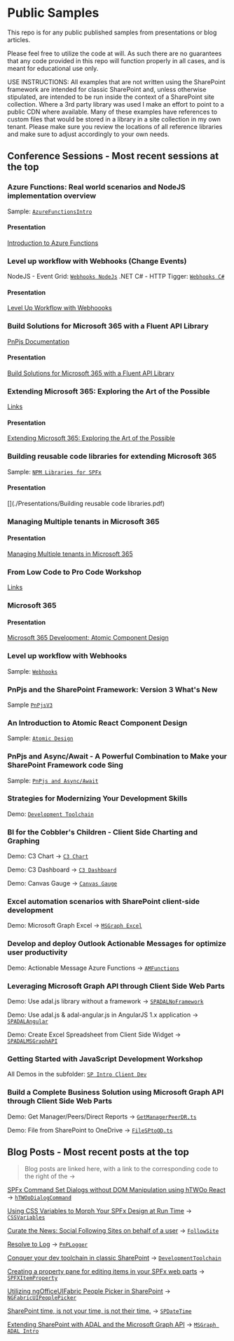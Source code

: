 # Public Samples

This repo is for any public published samples from presentations or blog articles.

Please feel free to utilize the code at will.  As such there are no guarantees that any code provided in this repo will function properly in all cases, and is meant for educational use only.

USE INSTRUCTIONS: All examples that are not written using the SharePoint framework are intended for classic SharePoint and, unless otherwise stipulated, are intended to be run inside the context of a SharePoint site collection. Where a 3rd party library was used I make an effort to point to a public CDN where available. Many of these examples have references to custom files that would be stored in a library in a site collection in my own tenant.  Please make sure you review the locations of all reference libraries and make sure to adjust accordingly to your own needs.

## Conference Sessions - Most recent sessions at the top

### Azure Functions: Real world scenarios and NodeJS implementation overview

Sample: [`AzureFunctionsIntro`](./AzureFunctionsIntro)

#### Presentation

[Introduction to Azure Functions](./Presentations/AzureFunctionsIntro.pdf)

### Level up workflow with Webhooks (Change Events)

NodeJS - Event Grid: [`Webhooks NodeJs`](./WebhooksEventGrid)
.NET C# - HTTP Tigger: [`Webhooks C#`](./Webhooks)

#### Presentation

[Level Up Workflow with Webhoooks](./Presentations/LevelUpWorkflowWebhooks.pdf)

### Build Solutions for Microsoft 365 with a Fluent API Library

[PnPjs Documentation](https://pnp.github.io/pnpjs/)

#### Presentation

[Build Solutions for Microsoft 365 with a Fluent API Library](./Presentations//Build%20Solutions%20for%20Microsoft%20365%20with%20a%20Fluent%20API%20Library.pdf)

### Extending Microsoft 365: Exploring the Art of the Possible

[Links](./M365ExtLinks.md)

#### Presentation
[Extending Microsoft 365: Exploring the Art of the Possible](./Presentations/M365Extensibility.pdf)

### Building reusable code libraries for extending Microsoft 365

Sample: [`NPM Libraries for SPFx`](./NPMLibraries)

#### Presentation

[](./Presentations/Building reusable code libraries.pdf)

### Managing Multiple tenants in Microsoft 365

#### Presentation

[Managing Multiple tenants in Microsoft 365](./Presentations/Managing%20Multiple%20tenants%20in%20Microsoft%20365.pdf)

### From Low Code to Pro Code Workshop

[Links](./LowCodeProCode.md)

### Microsoft 365 

#### Presentation
[Microsoft 365 Development: Atomic Component Design](./Presentations/M365%20Dev%20-%20Atomic%20React%20Component%20Design.pdf)

### Level up workflow with Webhooks

Sample: [`Webhooks`](./Webhooks)

### PnPjs and the SharePoint Framework: Version 3 What's New

Sample [`PnPjsV3`](./PnPjsV3/)

### An Introduction to Atomic React Component Design

Sample: [`Atomic Design`](./AtomicDesign)

### PnPjs and Async/Await - A Powerful Combination to Make your SharePoint Framework code Sing

Sample: [`PnPjs and Async/Await`](./PnPjsAsyncAwait)

### Strategies for Modernizing Your Development Skills

Demo: [`Development Toolchain`](./DevelopmentToolchain)

### BI for the Cobbler's Children - Client Side Charting and Graphing

Demo: C3 Chart -> [`C3 Chart`](./SP%20Client%20Charting/C3%20Chart)

Demo: C3 Dashboard -> [`C3 Dashboard`](./SP%20Client%20Charting/Dashboard)

Demo: Canvas Gauge -> [`Canvas Gauge`](./SP%20Client%20Charting/Gauge)

### Excel automation scenarios with SharePoint client-side development

Demo: Microsoft Graph Excel -> [`MSGraph Excel`](./MSGraph%20Excel)

### Develop and deploy Outlook Actionable Messages for optimize user productivity

Demo: Actionable Message Azure Functions -> [`AMFunctions`](./AMFunctions)

### Leveraging Microsoft Graph API through Client Side Web Parts

Demo: Use adal.js library without a framework -> [`SPADALNoFramework`](./MSGraph%20ADAL%20Intro/SPADALNoFramework)

Demo: Use adal.js & adal-angular.js in AngularJS 1.x application -> [`SPADALAngular`](./MSGraph%20ADAL%20Intro/SPADALAngular)

Demo: Create Excel Spreadsheet from Client Side Widget -> [`SPADALMSGraphAPI`](./MSGraph%20ADAL%20Intro/SPADALMSGraphAPI)

### Getting Started with JavaScript Development Workshop

All Demos in the subfolder: [`SP Intro Client Dev`](./SP%20Intro%20Client%20Dev)

### Build a Complete Business Solution using Microsoft Graph API through Client Side Web Parts

Demo: Get Manager/Peers/Direct Reports -> [`GetManagerPeerDR.ts`](./MSGraph%20Application)

Demo: File from SharePoint to OneDrive -> [`FileSPtoOD.ts`](./MSGraph%20Application)

## Blog Posts - Most recent posts at the top

>Blog posts are linked here, with a link to the corresponding code to the right of the ->

[SPFx Command Set Dialogs without DOM Manipulation using hTWOo React](https://julieturner.net/post/htwoo-dialogs-command/) -> [`hTWOoDialogCommand`](./hTWOoDialogCommand)

[Using CSS Variables to Morph Your SPFx Design at Run Time](https://wp.me/p7UKup-ew) -> [`CSSVariables`](./CSSVariables)

[Curate the News: Social Following Sites on behalf of a user](https://julieturner.net/?p=838&preview=true) -> [`FollowSite`](./FollowSite)

[Resolve to Log](https://julieturner.net/2018/12/resolve-to-log/) -> [`PnPLogger`](./PnPLogger)

[Conquer your dev toolchain in classic SharePoint](http://julieturner.net/series/conquer-your-dev-toolchain-in-classic-sharepoint/) -> [`DevelopmentToolchain`](./DevelopmentToolchain)

[Creating a property pane for editing items in your SPFx web parts](http://wp.me/p7UKup-6D) -> [`SPFXItemProperty`](./SPFXItemProperty)

[Utilizing ngOfficeUIFabric People Picker in SharePoint](http://wp.me/p7UKup-5v) -> [`NGFabricUIPeoplePicker`](./NGFabricUIPeoplePicker)

[SharePoint time, is not your time, is not their time.](http://wp.me/p7UKup-5a) -> [`SPDateTime`](./SPDateTime)

[Extending SharePoint with ADAL and the Microsoft Graph API](http://wp.me/p7UKup-28) -> [`MSGraph ADAL Intro`](./MSGraph%20ADAL%20Intro)